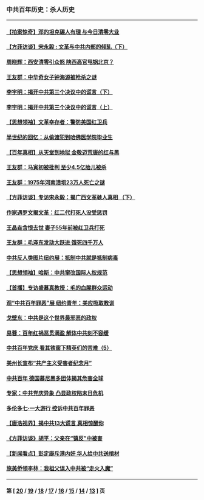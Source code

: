 ### 中共百年历史：杀人历史
---
#### [【拍案惊奇】邓的坦克碾人有理 与今日清零大业](../../pages/nf1176106/n13729574.md?07080430) 
#### [【方菲访谈】宋永毅 : 文革与中共内部的倾轧（下）](../../pages/nf1176106/n13486836.md?07080430) 
#### [周晓辉：西安清零引众怒 陕西高官甩锅北京？](../../pages/nf1176106/n13484627.md?07080430) 
#### [王友群：中华奇女子钟海源被枪杀之谜](../../pages/nf1176106/n13430555.md?07080430) 
#### [李宇明：揭开中共第三个决议中的谎言（下）](../../pages/nf1176106/n13389389.md?07080430) 
#### [李宇明：揭开中共第三个决议中的谎言（上）](../../pages/nf1176106/n13388697.md?07080430) 
#### [【思想领袖】文革幸存者：警防美国红卫兵](../../pages/nf1176106/n13339289.md?07080430) 
#### [半世纪的回忆：从偷渡犯到哈佛医学院毕业生](../../pages/nf1176106/n13345328.md?07080430) 
#### [【百年真相】从天堂到地狱 金敬迈荒唐的红与黑](../../pages/nf1176106/n13336995.md?07080430) 
#### [王友群：马寅初被批判 至少4.5亿胎儿被杀](../../pages/nf1176106/n13260313.md?07080430) 
#### [王友群：1975年河南溃坝23万人死亡之谜](../../pages/nf1176106/n13231576.md?07080430) 
#### [【方菲访谈】专访宋永毅：揭广西文革骇人真相 （下）](../../pages/nf1176106/n13209074.md?07080430) 
#### [作家遇罗文揭文革：红二代打死人没受惩罚](../../pages/nf1176106/n13205254.md?07080430) 
#### [王晶垚含恨去世 妻子55年前被红卫兵打死](../../pages/nf1176106/n13203590.md?07080430) 
#### [王友群：毛泽东发动大跃进 饿死四千万人](../../pages/nf1176106/n13177158.md?07080430) 
#### [中共反人类图片纽约展：抵制中共就是抵制病毒](../../pages/nf1176106/n13115371.md?07080430) 
#### [【思想领袖】哈斯：中共窜改国际人权规范](../../pages/nf1176106/n13053647.md?07080430) 
#### [【首播】专访盛慕真教授：毛的血腥群众运动](../../pages/nf1176106/n13091782.md?07080430) 
#### [观“中共百年罪恶”展 纽约青年：美应吸取教训](../../pages/nf1176106/n13085246.md?07080430) 
#### [戈壁东：中共是这个世界最邪恶的政权](../../pages/nf1176106/n13085641.md?07080430) 
#### [易蓉：百年红祸恶贯满盈 解体中共刻不容缓](../../pages/nf1176106/n13084455.md?07080430) 
#### [中共百年党庆 看其铁窗下精英们的苦难（5）](../../pages/nf1176106/n13076766.md?07080430) 
#### [美州长宣布“共产主义受害者纪念月”](../../pages/nf1176106/n13074024.md?07080430) 
#### [中共百年 德国慕尼黑多团体揭其危害全球](../../pages/nf1176106/n13068873.md?07080430) 
#### [专家：中共党庆异象 凸显政权陷末日危机](../../pages/nf1176106/n13067084.md?07080430) 
#### [多伦多七·一大游行 控诉中共百年罪恶](../../pages/nf1176106/n13062043.md?07080430) 
#### [【唐浩视界】揭中共13大谎言 真相惊醒你](../../pages/nf1176106/n13065208.md?07080430) 
#### [《方菲访谈》胡平：父亲在“镇反”中被害](../../pages/nf1176106/n13064114.md?07080430) 
#### [【新闻看点】彭定康斥港内奸 华人给中共送棺材](../../pages/nf1176106/n13064230.md?07080430) 
#### [旅美侨领李林：我祖父误入中共被“走火入魔”](../../pages/nf1176106/n13062777.md?07080430) 

---
#### 第 [ [20](./20.md?07080430) / [19](./19.md?07080430) / [18](./18.md?07080430) / [17](./17.md?07080430) / [16](./16.md?07080430) / [15](./15.md?07080430) / [14](./14.md?07080430) / [13](./13.md?07080430) ] 页
